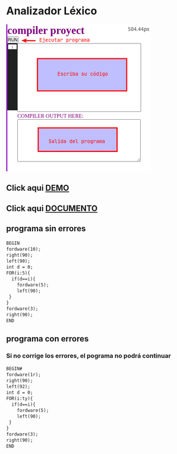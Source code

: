 # Analizador Léxico

![imh](https://github.com/yerson001/Compiladores/blob/main/img/Selecci%C3%B3n_003.png)

## Click aqui [DEMO](https://yerson001.github.io/Compiladores/index.html) 

## Click aqui [DOCUMENTO](https://docs.google.com/document/d/1EuZJ3zqq2_AnlcOfuZDhbMw45RhlynwMO6vKFlFqOqc/edit?usp=sharing)
## programa sin errores
~~~
BEGIN
fordware(10);
right(90);
left(90);
int d = 0; 
FOR(i:5){
  if(d==i){
    fordware(5);
    left(90);
 }
}
fordware(3);
right(90);
END
~~~

## programa con errores
### Si no corrige los errores, el pograma no podrá continuar
~~~
BEGIN#
fordware(1r);
right(90);
left(92);
int d = 0; 
FOR(i:ty){
  if(d==i){
    fordware(5);
    left(90);
 }
}
fordware(3);
right(90);
END
~~~
